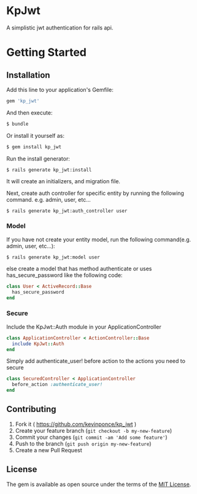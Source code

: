 # KpJwt
A simplistic jwt authentication for rails api.

# Getting Started

## Installation
Add this line to your application's Gemfile:

```ruby
gem 'kp_jwt'
```

And then execute:
```bash
$ bundle
```

Or install it yourself as:
```bash
$ gem install kp_jwt
```

Run the install generator:
```
$ rails generate kp_jwt:install
```

It will create an initializers, and migration file.

Next, create auth controller for specific entity by running the following command. e.g. admin, user, etc...

```
$ rails generate kp_jwt:auth_controller user
```

### Model
If you have not create your entity model, run the following command(e.g. admin, user, etc...):
```
$ rails generate kp_jwt:model user
```
else create a model that has method authenticate or uses has_secure_password like the following code:
```ruby
class User < ActiveRecord::Base
  has_secure_password
end
```

### Secure
Include the KpJwt::Auth module in your ApplicationController
```ruby
class ApplicationController < ActionController::Base
  include KpJwt::Auth
end
```

Simply add authenticate_user! before action to the actions you need to secure
```ruby
class SecuredController < ApplicationController
  before_action :authenticate_user!
end
```

## Contributing

1. Fork it ( https://github.com/kevinponce/kp_jwt )
2. Create your feature branch (`git checkout -b my-new-feature`)
3. Commit your changes (`git commit -am 'Add some feature'`)
4. Push to the branch (`git push origin my-new-feature`)
5. Create a new Pull Request

## License
The gem is available as open source under the terms of the [MIT License](http://opensource.org/licenses/MIT).
